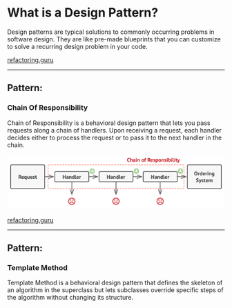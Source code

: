 # What is a Design Pattern?

Design patterns are typical solutions to commonly occurring problems in software design. They are like pre-made blueprints that you can customize to solve a recurring design problem in your code.

[refactoring.guru](https://refactoring.guru/design-patterns/what-is-pattern)

---


## Pattern: 
### Chain Of Responsibility

Chain of Responsibility is a behavioral design pattern that lets you pass requests along a chain of handlers. Upon receiving a request, each handler decides either to process the request or to pass it to the next handler in the chain.

![cor](cor.png)

[refactoring.guru](https://refactoring.guru/design-patterns/chain-of-responsibility)

---

## Pattern:
### Template Method

Template Method is a behavioral design pattern that defines the skeleton of an algorithm in the superclass but lets subclasses override specific steps of the algorithm without changing its structure.

